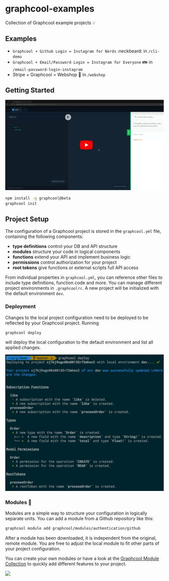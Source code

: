 # graphcool-examples

Collection of Graphcool example projects 💡

## Examples
- `Graphcool + Github Login = Instagram for Nerds` :neckbeard: in `/cli-demo`
- `Graphcool + Email/Password Login = Instagram for Everyone` :family: in `/email-password-login-instagram`
- Stripe + Graphcool = Webshop :iphone: in `/webshop`

## Getting Started

[![](./thumbnail.png)](https://www.youtube.com/watch?v=gg_SJ8a5xpA)

```sh
npm install -g graphcool@beta
graphcool init
```

## Project Setup

The configuration of a Graphcool project is stored in the `graphcool.yml` file, containing the following components:

* **type definitions** control your DB and API structure
* **modules** structure your code in logical components
* **functions** extend your API and implement business logic
* **permissions** control authorization for your project
* **root tokens** give functions or external scripts full API access

From individual properties in `graphcool.yml`, you can reference other files to include type definitions, function code and more. You can manage different project environments in `.graphcoolrc`. A new project will be initialized with the default environment `dev`.

### Deployment

Changes to the local project configuration need to be deployed to be reflected by your Graphcool project. Running

```sh
graphcool deploy
```

will deploy the local configuration to the default environment and list all applied changes.

![](./deploy.png)

### Modules 🎁

Modules are a simple way to structure your configuration in logically separate units. You can add a module from a Github repository like this:

```sh
graphcool module add graphcool/modules/authentication/github
```

After a module has been downloaded, it is independent from the original, remote module. You are free to adjust the local module to fit other parts of your project configuration.

You can create your own modules or have a look at the
[Graphcool Module Collection](https://github.com/graphcool/modules) to quickly add different features to your project.

![](http://i.imgur.com/5RHR6Ku.png)

